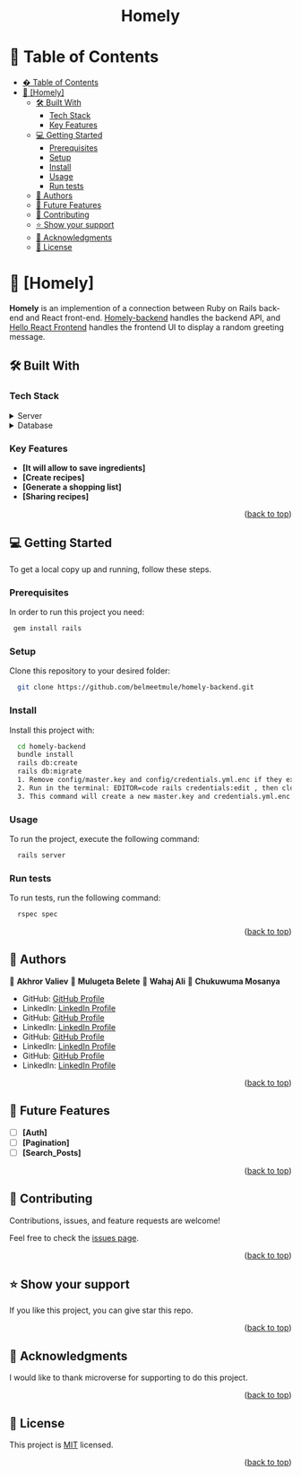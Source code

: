 <a name="readme-top"></a>

<div align="center">
  <!-- You are encouraged to replace this logo with your own! Otherwise you can also remove it. -->
 
  <br/>

  <h1><b>Homely</b></h1>

</div>

<!-- TABLE OF CONTENTS -->

# 📗 Table of Contents

- [� Table of Contents](#-table-of-contents)
- [📖 \[Homely\] ](#-homely-)
  - [🛠 Built With ](#-built-with-)
    - [Tech Stack ](#tech-stack-)
    - [Key Features ](#key-features-)
  - [💻 Getting Started ](#-getting-started-)
    - [Prerequisites](#prerequisites)
    - [Setup](#setup)
    - [Install](#install)
    - [Usage](#usage)
    - [Run tests](#run-tests)
  - [👥 Authors ](#-authors-)
  - [🔭 Future Features ](#-future-features-)
  - [🤝 Contributing ](#-contributing-)
  - [⭐️ Show your support ](#️-show-your-support-)
  - [🙏 Acknowledgments ](#-acknowledgments-)
  - [📝 License ](#-license-)

<!-- PROJECT DESCRIPTION -->

# 📖 [Homely] <a name="about-project"></a>

**Homely** is an implemention of a connection between Ruby on Rails back-end and React front-end. [Homely-backend](https://github.com/belmeetmule/homely-backend) handles the backend API, and [Hello React Frontend](https://github.com/Wahaj-Ali/homely-frontend) handles the frontend UI to display a random greeting message.

## 🛠 Built With <a name="built-with"></a>

### Tech Stack <a name="tech-stack"></a>

<details>
  <summary>Server</summary>
  <ul>
    <li><a href="https://rubyonrails.org/">Ruby on Rails</a></li>
  </ul>
</details>

<details>
<summary>Database</summary>
  <ul>
    <li><a href="https://www.postgresql.org/">PostgreSQL</a></li>
  </ul>
</details>

<!-- Features -->

### Key Features <a name="key-features"></a>

- **[It will allow to save ingredients]**
- **[Create recipes]**
- **[Generate a shopping list]**
- **[Sharing recipes]**

<p align="right">(<a href="#readme-top">back to top</a>)</p>

<!-- LIVE DEMO -->

<!-- ## 🚀 Live Demo <a name="live-demo"></a>

> Add a link to your deployed project.

- [Live Demo Link](https://google.com)

<p align="right">(<a href="#readme-top">back to top</a>)</p> -->

<!-- GETTING STARTED -->

## 💻 Getting Started <a name="getting-started"></a>

To get a local copy up and running, follow these steps.

### Prerequisites

In order to run this project you need:

```sh
 gem install rails
```

### Setup

Clone this repository to your desired folder:

```sh
  git clone https://github.com/belmeetmule/homely-backend.git

```

### Install

Install this project with:

```sh
  cd homely-backend
  bundle install
  rails db:create
  rails db:migrate
  1. Remove config/master.key and config/credentials.yml.enc if they exist.
  2. Run in the terminal: EDITOR=code rails credentials:edit , then close the editor that opens.
  3. This command will create a new master.key and credentials.yml.enc if they do not exist.
```

### Usage

To run the project, execute the following command:

```sh
  rails server
```

### Run tests

To run tests, run the following command:

```sh
  rspec spec
```

<p align="right">(<a href="#readme-top">back to top</a>)</p>

<!-- AUTHORS -->

## 👥 Authors <a name="authors" />

👤 **Akhror Valiev**
👤 **Mulugeta Belete**
👤 **Wahaj Ali**
👤 **Chukuwuma Mosanya**

- GitHub: [GitHub Profile](https://github.com/akhror-valiev)
- LinkedIn: [LinkedIn Profile](https://www.linkedin.com/in/oshie/)
- GitHub: [GitHub Profile](https://github.com/akhror-valiev)
- LinkedIn: [LinkedIn Profile](https://www.linkedin.com/in/oshie/)
- GitHub: [GitHub Profile](https://github.com/akhror-valiev)
- LinkedIn: [LinkedIn Profile](https://www.linkedin.com/in/oshie/)
- GitHub: [GitHub Profile](https://github.com/akhror-valiev)
- LinkedIn: [LinkedIn Profile](https://www.linkedin.com/in/oshie/)

<p align="right">(<a href="#readme-top">back to top</a>)</p>

<!-- FUTURE FEATURES -->

## 🔭 Future Features <a name="future-features"></a>

- [ ] **[Auth]**
- [ ] **[Pagination]**
- [ ] **[Search_Posts]**

<p align="right">(<a href="#readme-top">back to top</a>)</p>

<!-- CONTRIBUTING -->

## 🤝 Contributing <a name="contributing"></a>

Contributions, issues, and feature requests are welcome!

Feel free to check the [issues page](https://github.com/Htetaungkyaw71/Blog-App/issues).

<p align="right">(<a href="#readme-top">back to top</a>)</p>

<!-- SUPPORT -->

## ⭐️ Show your support <a name="support"></a>

If you like this project, you can give star this repo.

<p align="right">(<a href="#readme-top">back to top</a>)</p>

<!-- ACKNOWLEDGEMENTS -->

## 🙏 Acknowledgments <a name="acknowledgements"></a>

I would like to thank microverse for supporting to do this project.

<p align="right">(<a href="#readme-top">back to top</a>)</p>

## 📝 License <a name="license"></a>

This project is [MIT](./MIT.md) licensed.

<p align="right">(<a href="#readme-top">back to top</a>)</p>

